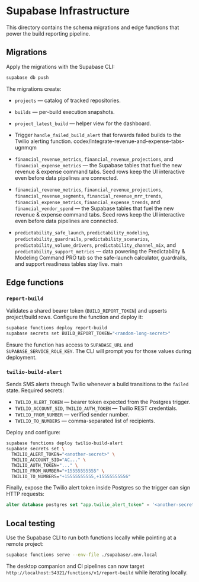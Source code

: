 # Supabase Infrastructure

This directory contains the schema migrations and edge functions that power the build reporting pipeline.

## Migrations

Apply the migrations with the Supabase CLI:

```bash
supabase db push
```

The migrations create:

- `projects` — catalog of tracked repositories.
- `builds` — per-build execution snapshots.
- `project_latest_build` — helper view for the dashboard.
- Trigger `handle_failed_build_alert` that forwards failed builds to the Twilio alerting function.
codex/integrate-revenue-and-expense-tabs-ugnmqm
- `financial_revenue_metrics`, `financial_revenue_projections`, and `financial_expense_metrics` — the Supabase tables that fuel
  the new revenue & expense command tabs. Seed rows keep the UI interactive even before data pipelines are connected.

- `financial_revenue_metrics`, `financial_revenue_projections`, `financial_revenue_segments`, `financial_revenue_mrr_trends`,
  `financial_expense_metrics`, `financial_expense_trends`, and `financial_vendor_spend` — the Supabase tables that fuel the new
  revenue & expense command tabs. Seed rows keep the UI interactive even before data pipelines are connected.
- `predictability_safe_launch`, `predictability_modeling`, `predictability_guardrails`, `predictability_scenarios`,
  `predictability_volume_drivers`, `predictability_channel_mix`, and `predictability_support_metrics` — data powering the
  Predictability & Modeling Command PRO tab so the safe-launch calculator, guardrails, and support readiness tables stay live.
main

## Edge functions

### `report-build`

Validates a shared bearer token (`BUILD_REPORT_TOKEN`) and upserts project/build rows. Configure the function and deploy it:

```bash
supabase functions deploy report-build
supabase secrets set BUILD_REPORT_TOKEN="<random-long-secret>"
```

Ensure the function has access to `SUPABASE_URL` and `SUPABASE_SERVICE_ROLE_KEY`. The CLI will prompt you for those values during deployment.

### `twilio-build-alert`

Sends SMS alerts through Twilio whenever a build transitions to the `failed` state. Required secrets:

- `TWILIO_ALERT_TOKEN` — bearer token expected from the Postgres trigger.
- `TWILIO_ACCOUNT_SID`, `TWILIO_AUTH_TOKEN` — Twilio REST credentials.
- `TWILIO_FROM_NUMBER` — verified sender number.
- `TWILIO_TO_NUMBERS` — comma-separated list of recipients.

Deploy and configure:

```bash
supabase functions deploy twilio-build-alert
supabase secrets set \
  TWILIO_ALERT_TOKEN="<another-secret>" \
  TWILIO_ACCOUNT_SID="AC..." \
  TWILIO_AUTH_TOKEN="..." \
  TWILIO_FROM_NUMBER="+15555555555" \
  TWILIO_TO_NUMBERS="+15555555555,+15555555556"
```

Finally, expose the Twilio alert token inside Postgres so the trigger can sign HTTP requests:

```sql
alter database postgres set "app.twilio_alert_token" = '<another-secret>';
```

## Local testing

Use the Supabase CLI to run both functions locally while pointing at a remote project:

```bash
supabase functions serve --env-file ./supabase/.env.local
```

The desktop companion and CI pipelines can now target `http://localhost:54321/functions/v1/report-build` while iterating locally.
